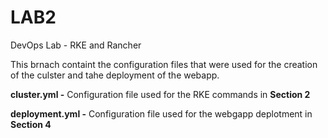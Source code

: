 # LAB2
DevOps Lab - RKE and Rancher

This brnach containt the configuration files that were used for the creation of the culster and tahe deployment of the webapp.

**cluster.yml -** Configuration file used for the RKE commands in **Section 2**

**deployment.yml -** Configuration file used for the webgapp deplotment in **Section 4**
